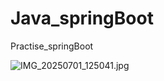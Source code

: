 # Java_springBoot
 Practise_springBoot


![IMG_20250701_125041.jpg](https://github.com/user-attachments/assets/9b966411-786d-4b39-b31d-246fe62d0b9a)

